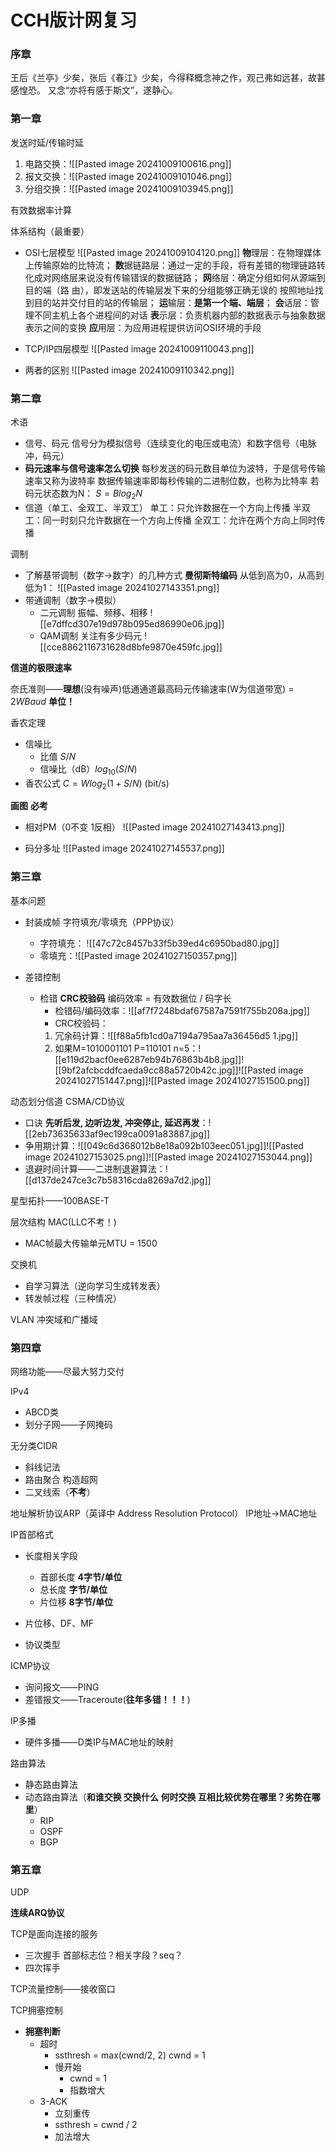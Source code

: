 # CCH版计网复习

### 序章

王后《兰亭》少矣，张后《春江》少矣，今得释概念神之作，观己弗如远甚，故甚感惶恐。
又念“亦将有感于斯文”，遂静心。

### 第一章

发送时延/传输时延
1. 电路交换：![[Pasted image 20241009100616.png]]
2. 报文交换：![[Pasted image 20241009101046.png]]
3. 分组交换：![[Pasted image 20241009103945.png]]

有效数据率计算

体系结构（最重要）

- OSI七层模型
	![[Pasted image 20241009104120.png]]
	**物**理层：在物理媒体上传输原始的比特流；
	**数**据链路层：通过一定的手段，将有差错的物理链路转化成对网络层来说没有传输错误的数据链路；
	**网**络层：确定分组如何从源端到目的端（路 由），即发送站的传输层发下来的分组能够正确无误的 按照地址找到目的站并交付目的站的传输层；
	**运**输层：**是第一个端、端层**；
	**会**话层：管理不同主机上各个进程间的对话
	**表**示层：负责机器内部的数据表示与抽象数据表示之间的变换
	**应**用层：为应用进程提供访问OSI环境的手段
- TCP/IP四层模型
	![[Pasted image 20241009110043.png]]
	
- 两者的区别
	![[Pasted image 20241009110342.png]]


### 第二章

术语

- 信号、码元
	信号分为模拟信号（连续变化的电压或电流）和数字信号（电脉冲，码元）
- **码元速率与信号速率怎么切换**
	每秒发送的码元数目单位为波特，于是信号传输速率又称为波特率
	数据传输速率即每秒传输的二进制位数，也称为比特率
	若码元状态数为N：
	$S = Blog_{2}{N}$
- 信道（单工、全双工、半双工）
	单工：只允许数据在一个方向上传播
	半双工：同一时刻只允许数据在一个方向上传播
	全双工：允许在两个方向上同时传播

调制

- 了解基带调制（数字->数字）的几种方式 **曼彻斯特编码**
	从低到高为0，从高到低为1：
	![[Pasted image 20241027143351.png]]
- 带通调制（数字->模拟）
  - 二元调制
	振幅、频移、相移
	![[e7dffcd307e19d978b095ed86990e06.jpg]]
  - QAM调制 关注有多少码元
	![[cce8862116731628d8bfe9870e459fc.jpg]]
	

**信道的极限速率**

奈氏准则——**理想**(没有噪声)低通通道最高码元传输速率(W为信道带宽) = $2WBaud$       **单位！**

香农定理

- 信噪比
  - 比值 $S/N$
  - 信噪比（dB）$log_{10}(S/N)$ 
- 香农公式 $C = W log_2(1+S/N)$ (bit/s)

**画图** **必考**

- 相对PM（0不变 1反相）
	![[Pasted image 20241027143413.png]]

- 码分多址
	![[Pasted image 20241027145537.png]]



### 第三章

基本问题

- 封装成帧 字符填充/零填充（PPP协议）
	- 字符填充： ![[47c72c8457b33f5b39ed4c6950bad80.jpg]]
	- 零填充：![[Pasted image 20241027150357.png]]

- 差错控制
  - 检错 **CRC校验码** 编码效率 = 有效数据位 / 码字长
	- 检错码/编码效率：![[af7f7248bdaf67587a7591f755b208a.jpg]]
	- CRC校验码：
	1. 冗余码计算：![[f88a5fb1cd0a7194a795aa7a36456d5 1.jpg]]
	2. 如果M=1010001101 P=110101 n=5：![[e119d2bacf0ee6287eb94b76863b4b8.jpg]]![[9bf2afcbcddfcaeda9cc88a5720b42c.jpg]]![[Pasted image 20241027151447.png]]![[Pasted image 20241027151500.png]]

动态划分信道 CSMA/CD协议

- 口诀  **先听后发, 边听边发, 冲突停止, 延迟再发**：![[2eb73635633af9ec199ca0091a83887.jpg]]
- 争用期计算：![[049c6d368012b8e18a092b103eec051.jpg]]![[Pasted image 20241027153025.png]]![[Pasted image 20241027153044.png]]
- 退避时间计算——二进制退避算法：![[d137de247ce3c7b58316cda8269a7d2.jpg]]

星型拓扑——100BASE-T

层次结构 MAC(LLC不考！) 

- MAC帧最大传输单元MTU = 1500

交换机

- 自学习算法（逆向学习生成转发表）
- 转发帧过程（三种情况）

VLAN 冲突域和广播域



### 第四章

网络功能——尽最大努力交付

IPv4 

- ABCD类
- 划分子网——子网掩码

无分类CIDR

- 斜线记法
- 路由聚合 构造超网
- 二叉线索（**不考**）

地址解析协议ARP（英译中 Address Resolution Protocol）   IP地址->MAC地址

IP首部格式

- 长度相关字段
  - 首部长度 **4字节/单位**
  - 总长度 **字节/单位**
  - 片位移 **8字节/单位**

- 片位移、DF、MF
- 协议类型

ICMP协议

- 询问报文——PING
- 差错报文——Traceroute(**往年多错！！！**)

IP多播

- 硬件多播——D类IP与MAC地址的映射

路由算法

- 静态路由算法
- 动态路由算法（**和谁交换 交换什么 何时交换 互相比较优势在哪里？劣势在哪里**）
  - RIP
  - OSPF
  - BGP



### 第五章

UDP

**连续ARQ协议**

TCP是面向连接的服务

- 三次握手 首部标志位？相关字段？seq？
- 四次挥手

TCP流量控制——接收窗口

TCP拥塞控制

- **拥塞判断**
  - 超时
    - ssthresh = max(cwnd/2, 2) cwnd = 1
    - 慢开始
      - cwnd = 1
      - 指数增大
  - 3-ACK
    - 立刻重传
    - ssthresh = cwnd / 2
    - 加法增大



















































 
